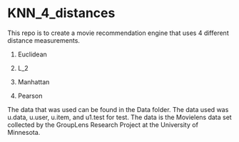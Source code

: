 # KNN_4_distances
This repo is to create a movie recommendation engine that uses 4 different distance measurements. 
1. Euclidean

2. L_2

3. Manhattan

4. Pearson

The data that was used can be found in the Data folder. The data used was u.data, u.user, u.item, and u1.test for test. The data is the Movielens data set collected by the GroupLens Research Project at the University of Minnesota.
